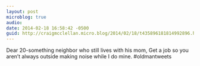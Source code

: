 ```yaml
---
layout: post
microblog: true
audio: 
date: 2014-02-18 16:58:42 -0500
guid: http://craigmcclellan.micro.blog/2014/02/18/t435896181814992896.html
---
```

Dear 20-something neighbor who still lives with his mom, Get a job so you aren’t always outside making noise while I do mine.  #oldmantweets
